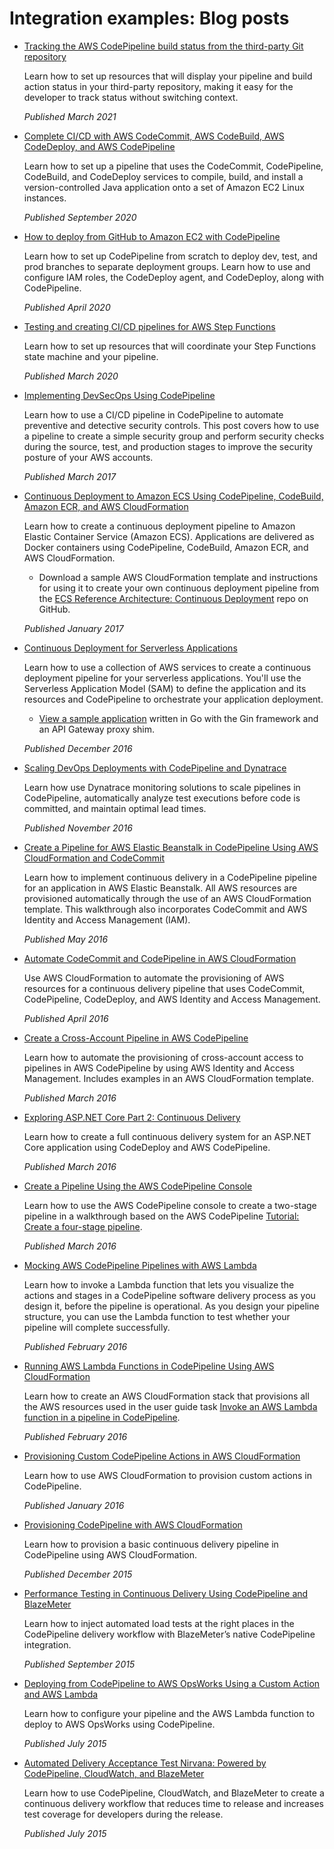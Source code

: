 # Integration examples: Blog posts<a name="integrations-community-blogposts"></a>
+ [Tracking the AWS CodePipeline build status from the third\-party Git repository](https://aws.amazon.com/blogs/devops/aws-codepipeline-build-status-in-a-third-party-git-repository/)

  Learn how to set up resources that will display your pipeline and build action status in your third\-party repository, making it easy for the developer to track status without switching context\.

  *Published March 2021*
+ [Complete CI/CD with AWS CodeCommit, AWS CodeBuild, AWS CodeDeploy, and AWS CodePipeline](https://aws.amazon.com/blogs/devops/complete-ci-cd-with-aws-codecommit-aws-codebuild-aws-codedeploy-and-aws-codepipeline/)

  Learn how to set up a pipeline that uses the CodeCommit, CodePipeline, CodeBuild, and CodeDeploy services to compile, build, and install a version\-controlled Java application onto a set of Amazon EC2 Linux instances\.

  *Published September 2020*
+ [How to deploy from GitHub to Amazon EC2 with CodePipeline](https://seanjziegler.com/deploying-code-from-github-to-aws-ec2-with-codepipeline/)

  Learn how to set up CodePipeline from scratch to deploy dev, test, and prod branches to separate deployment groups\. Learn how to use and configure IAM roles, the CodeDeploy agent, and CodeDeploy, along with CodePipeline\.

  *Published April 2020*
+ [Testing and creating CI/CD pipelines for AWS Step Functions](https://aws.amazon.com/blogs/devops/testing-and-creating-ci-cd-pipelines-for-aws-step-functions-using-aws-codepipeline-and-aws-codebuild/?nc1=b_rp)

  Learn how to set up resources that will coordinate your Step Functions state machine and your pipeline\.

  *Published March 2020*
+ [Implementing DevSecOps Using CodePipeline](https://aws.amazon.com/blogs/devops/implementing-devsecops-using-aws-codepipeline/)

  Learn how to use a CI/CD pipeline in CodePipeline to automate preventive and detective security controls\. This post covers how to use a pipeline to create a simple security group and perform security checks during the source, test, and production stages to improve the security posture of your AWS accounts\.

  *Published March 2017*
+ [Continuous Deployment to Amazon ECS Using CodePipeline, CodeBuild, Amazon ECR, and AWS CloudFormation](https://aws.amazon.com/blogs/compute/continuous-deployment-to-amazon-ecs-using-aws-codepipeline-aws-codebuild-amazon-ecr-and-aws-cloudformation/)

  Learn how to create a continuous deployment pipeline to Amazon Elastic Container Service \(Amazon ECS\)\. Applications are delivered as Docker containers using CodePipeline, CodeBuild, Amazon ECR, and AWS CloudFormation\. 
  + Download a sample AWS CloudFormation template and instructions for using it to create your own continuous deployment pipeline from the [ECS Reference Architecture: Continuous Deployment](https://github.com/awslabs/ecs-refarch-continuous-deployment) repo on GitHub\.

  *Published January 2017*
+ [Continuous Deployment for Serverless Applications](https://aws.amazon.com/blogs/compute/continuous-deployment-for-serverless-applications/)

  Learn how to use a collection of AWS services to create a continuous deployment pipeline for your serverless applications\. You'll use the Serverless Application Model \(SAM\) to define the application and its resources and CodePipeline to orchestrate your application deployment\. 
  + [View a sample application](https://gist.github.com/SAPessi/246b278b6b7502b157a9fbaf3981d103) written in Go with the Gin framework and an API Gateway proxy shim\.

  *Published December 2016*
+ [Scaling DevOps Deployments with CodePipeline and Dynatrace](https://www.dynatrace.com/blog/scaling-devops-deployments-with-aws-codepipeline-dynatrace/)

  Learn how use Dynatrace monitoring solutions to scale pipelines in CodePipeline, automatically analyze test executions before code is committed, and maintain optimal lead times\.

  *Published November 2016*
+ [Create a Pipeline for AWS Elastic Beanstalk in CodePipeline Using AWS CloudFormation and CodeCommit](http://www.stelligent.com/automation/create-a-pipeline-for-elastic-beanstalk-in-codepipeline-using-cloudformation-and-codecommit/)

  Learn how to implement continuous delivery in a CodePipeline pipeline for an application in AWS Elastic Beanstalk\. All AWS resources are provisioned automatically through the use of an AWS CloudFormation template\. This walkthrough also incorporates CodeCommit and AWS Identity and Access Management \(IAM\)\.

  *Published May 2016*
+ [Automate CodeCommit and CodePipeline in AWS CloudFormation](http://www.stelligent.com/automation/automate-codecommit-and-codepipeline-in-aws-cloudformation/)

  Use AWS CloudFormation to automate the provisioning of AWS resources for a continuous delivery pipeline that uses CodeCommit, CodePipeline, CodeDeploy, and AWS Identity and Access Management\.

  *Published April 2016*
+ [Create a Cross\-Account Pipeline in AWS CodePipeline](http://www.stelligent.com/automation/create-a-cross-account-pipeline-in-aws-cloudformation/)

  Learn how to automate the provisioning of cross\-account access to pipelines in AWS CodePipeline by using AWS Identity and Access Management\. Includes examples in an AWS CloudFormation template\.

  *Published March 2016*
+ [Exploring ASP\.NET Core Part 2: Continuous Delivery](https://blogs.aws.amazon.com/net/post/Tx2EHIJAM9LIW8G/Exploring-ASP-NET-Core-Part-2-Continuous-Delivery)

  Learn how to create a full continuous delivery system for an ASP\.NET Core application using CodeDeploy and AWS CodePipeline\.

  *Published March 2016*
+ [Create a Pipeline Using the AWS CodePipeline Console](http://www.stelligent.com/cloud/create-a-pipeline-using-the-aws-codepipeline-console/)

  Learn how to use the AWS CodePipeline console to create a two\-stage pipeline in a walkthrough based on the AWS CodePipeline [Tutorial: Create a four\-stage pipeline](tutorials-four-stage-pipeline.md)\.

  *Published March 2016*
+ [Mocking AWS CodePipeline Pipelines with AWS Lambda](http://www.stelligent.com/automation/mocking-aws-codepipeline-pipelines-with-lambda/)

  Learn how to invoke a Lambda function that lets you visualize the actions and stages in a CodePipeline software delivery process as you design it, before the pipeline is operational\. As you design your pipeline structure, you can use the Lambda function to test whether your pipeline will complete successfully\.

  *Published February 2016*
+ [Running AWS Lambda Functions in CodePipeline Using AWS CloudFormation](http://www.stelligent.com/automation/aws-lambda-functions-aws-codepipeline-cloudformation/)

  Learn how to create an AWS CloudFormation stack that provisions all the AWS resources used in the user guide task [Invoke an AWS Lambda function in a pipeline in CodePipeline](actions-invoke-lambda-function.md)\.

  *Published February 2016*
+ [Provisioning Custom CodePipeline Actions in AWS CloudFormation](http://www.stelligent.com/automation/provisioning-custom-codepipeline-actions-in-cloudformation/)

  Learn how to use AWS CloudFormation to provision custom actions in CodePipeline\.

  *Published January 2016*
+ [Provisioning CodePipeline with AWS CloudFormation](http://www.stelligent.com/automation/provisioning-aws-codepipeline-with-cloudformation/)

  Learn how to provision a basic continuous delivery pipeline in CodePipeline using AWS CloudFormation\.

  *Published December 2015*
+ [Performance Testing in Continuous Delivery Using CodePipeline and BlazeMeter](https://aws.amazon.com/blogs/apn/performance-testing-in-continuous-delivery-using-aws-codepipeline-and-blazemeter/)

  Learn how to inject automated load tests at the right places in the CodePipeline delivery workflow with BlazeMeter’s native CodePipeline integration\.

  *Published September 2015*
+ [Deploying from CodePipeline to AWS OpsWorks Using a Custom Action and AWS Lambda](http://hipsterdevblog.com/blog/2015/07/28/deploying-from-codepipeline-to-opsworks-using-a-custom-action-and-lambda/)

  Learn how to configure your pipeline and the AWS Lambda function to deploy to AWS OpsWorks using CodePipeline\.

  *Published July 2015*
+ [Automated Delivery Acceptance Test Nirvana: Powered by CodePipeline, CloudWatch, and BlazeMeter](https://blazemeter.com/blog/automated-delivery-acceptance-test-nirvana)

  Learn how to use CodePipeline, CloudWatch, and BlazeMeter to create a continuous delivery workflow that reduces time to release and increases test coverage for developers during the release\.

  *Published July 2015*